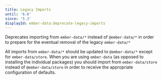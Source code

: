 ```yaml
---
title: Legacy Imports
until: '6.0'
since: '5.3'
displayId: ember-data:deprecate-legacy-imports
---
```


Deprecates importing from `ember-data/*` instead of `@ember-data/*` in order to prepare for the eventual removal of the legacy `ember-data/*`

All imports from `ember-data/*` should be updated to `@ember-data/*` except for `ember-data/store`. When you are using `ember-data` (as opposed to installing the individual packages) you should import from `ember-data/store` instead of `@ember-data/store` in order to receive the appropriate configuration of defaults.

<!-- TODO: gather list of imports that need to be updated -->
